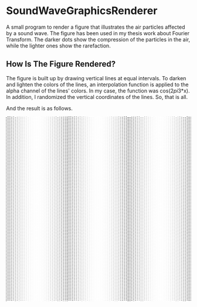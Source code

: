 # SoundWaveGraphicsRenderer
A small program to render a figure that illustrates the air particles affected by a sound wave. The figure has been used in my thesis work about Fourier Transform. The darker dots show the compression of the particles in the air, while 
 the lighter ones show the rarefaction.
## How Is The Figure Rendered?
The figure is built up by drawing vertical lines at equal intervals. To darken and lighten the colors of the lines, an interpolation function is applied to the alpha channel of the lines' colors. In my case, the function was cos(2*pi*3*x). In addition, I randomized the vertical coordinates of the lines.
So, that is all.

And the result is as follows.

![SoundWave](SoundWaveGraphicsRenderer/Images/SoundWaveFigure.png)
